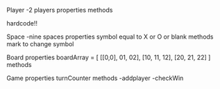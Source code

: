 Player
-2 players
properties
methods

hardcode!!

Space
-nine spaces
properties
symbol equal to X or O or blank
methods
mark to change symbol

Board
properties
boardArray = 
[
  [[0,0], 01, 02],
  [10, 11, 12],
  [20, 21, 22]
]
methods

Game
properties
turnCounter
methods
-addplayer
-checkWin
